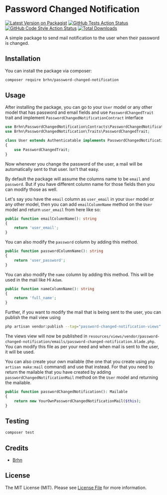 # Password Changed Notification

[![Latest Version on Packagist](https://img.shields.io/packagist/v/asdh/password-changed-notification.svg?style=flat-square)](https://packagist.org/packages/brhn/password-changed-notification)
[![GitHub Tests Action Status](https://img.shields.io/github/workflow/status/asdh/password-changed-notification/run-tests?label=tests)](https://github.com/brhn/password-changed-notification/actions?query=workflow%3Arun-tests+branch%3Amain)
[![GitHub Code Style Action Status](https://img.shields.io/github/workflow/status/brhn/password-changed-notification/Check%20&%20fix%20styling?label=code%20style)](https://github.com/asdh/password-changed-notification/actions?query=workflow%3A"Check+%26+fix+styling"+branch%3Amain)
[![Total Downloads](https://img.shields.io/packagist/dt/brhn/password-changed-notification.svg?style=flat-square)](https://packagist.org/packages/asdh/password-changed-notification)

A simple package to send mail notification to the user when their password is changed.

## Installation

You can install the package via composer:

```bash
composer require brhn/password-changed-notification
```

## Usage

After installing the package, you can go to your `User` model or any other model that has password and email fields and use `PasswordChangedTrait` trait and implement `PasswordChangedNotificationContract` interface

```php
use Brhn\PasswordChangedNotification\Contracts\PasswordChangedNotificationContract;
use Brhn\PasswordChangedNotification\Traits\PasswordChangedTrait;

class User extends Authenticatable implements PasswordChangedNotificationContract
{
    use PasswordChangedTrait;
}
```

Now whenever you change the password of the user, a mail will be automatically sent to that user. Isn't that easy.

By default the package will assume the columns name to be `email` and `password`. But if you have different column name for those fields then you can modify those as well.

Let's say you have the `email` column as `user_email` in your `User` model or any other model, then you can add `emailColumnName` method on the `User` model and return `user_email` from here like so:

```php
public function emailColumnName(): string
{
    return 'user_email';
}
```

You can also modify the `password` column by adding this method.

```php
public function passwordColumnName(): string
{
    return 'user_password';
}
```

You can also modify the `name` column by adding this method. This will be used in the mail like Hi `Adam`.

```php
public function nameColumnName(): string
{
    return 'full_name';
}
```

Further, if you want to modify the mail that is being sent to the user, you can publish the mail view using

```bash
php artisan vendor:publish --tag="password-changed-notification-views"
```

The views view will now be published in `resources/views/vendor/password-changed-notification/emails/password-changed-notification.blade.php`. You can modify this file as per your need and when mail is sent to the user, it will be used.

You can also create your own mailable (the one that you create using `php artisan make:mail` command) and use that instead. For that you need to return the mailable that you have created by adding `passwordChangedNotificationMail` method on the `User` model and returning the mailable.

```php
public function passwordChangedNotification(): Mailable
{
    return new YourOwnPasswordChangedNotificationMail($this);
}
```

## Testing

```bash
composer test
```

## Credits

-   [Brhn](https://github.com/brhan-kbt)

## License

The MIT License (MIT). Please see [License File](LICENSE.md) for more information.

